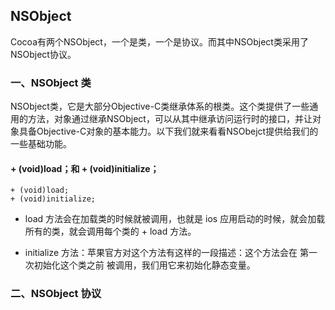 ## NSObject
Cocoa有两个NSObject，一个是类，一个是协议。而其中NSObject类采用了NSObject协议。

### 一、NSObject 类

NSObject类，它是大部分Objective-C类继承体系的根类。这个类提供了一些通用的方法，对象通过继承NSObject，可以从其中继承访问运行时的接口，并让对象具备Objective-C对象的基本能力。以下我们就来看看NSObejct提供给我们的一些基础功能。

#### + (void)load；和 + (void)initialize；

```object
+ (void)load;
+ (void)initialize;
```
* load 方法会在加载类的时候就被调用，也就是 ios 应用启动的时候，就会加载所有的类，就会调用每个类的 + load 方法。

* initialize 方法：苹果官方对这个方法有这样的一段描述：这个方法会在 第一次初始化这个类之前 被调用，我们用它来初始化静态变量。



### 二、NSObject 协议

